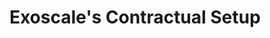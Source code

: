 ---
title: "Exoscale's Contractual Setup"
description: ""
themeColor: "#3C494F"
cardImage: "/images/learning-path/kubernetes-icon.svg"
courses: 1
weight: 7
---